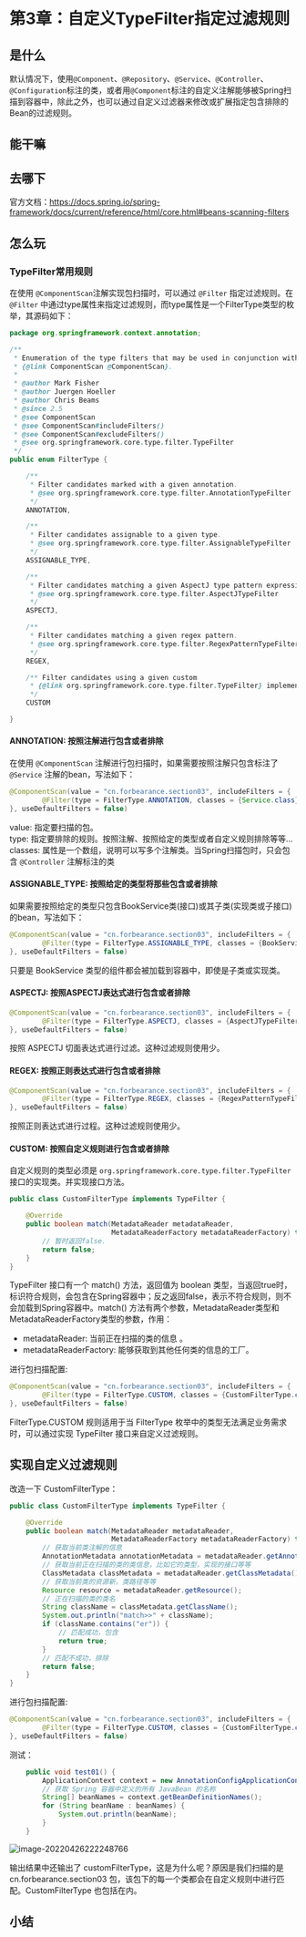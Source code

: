# 第3章：自定义TypeFilter指定过滤规则

## 是什么
默认情况下，使用`@Component`、`@Repository`、`@Service`、`@Controller`、`@Configuration`标注的类，或者用`@Component`标注的自定义注解能够被Spring扫描到容器中，除此之外，也可以通过自定义过滤器来修改或扩展指定包含排除的Bean的过滤规则。
## 能干嘛
## 去哪下
官方文档：https://docs.spring.io/spring-framework/docs/current/reference/html/core.html#beans-scanning-filters
## 怎么玩
### TypeFilter常用规则
在使用 `@ComponentScan`注解实现包扫描时，可以通过 `@Filter` 指定过滤规则。在 `@Filter` 中通过type属性来指定过滤规则，而type属性是一个FilterType类型的枚举，其源码如下：
```java
package org.springframework.context.annotation;

/**
 * Enumeration of the type filters that may be used in conjunction with
 * {@link ComponentScan @ComponentScan}.
 *
 * @author Mark Fisher
 * @author Juergen Hoeller
 * @author Chris Beams
 * @since 2.5
 * @see ComponentScan
 * @see ComponentScan#includeFilters()
 * @see ComponentScan#excludeFilters()
 * @see org.springframework.core.type.filter.TypeFilter
 */
public enum FilterType {

	/**
	 * Filter candidates marked with a given annotation.
	 * @see org.springframework.core.type.filter.AnnotationTypeFilter
	 */
	ANNOTATION,

	/**
	 * Filter candidates assignable to a given type.
	 * @see org.springframework.core.type.filter.AssignableTypeFilter
	 */
	ASSIGNABLE_TYPE,

	/**
	 * Filter candidates matching a given AspectJ type pattern expression.
	 * @see org.springframework.core.type.filter.AspectJTypeFilter
	 */
	ASPECTJ,

	/**
	 * Filter candidates matching a given regex pattern.
	 * @see org.springframework.core.type.filter.RegexPatternTypeFilter
	 */
	REGEX,

	/** Filter candidates using a given custom
	 * {@link org.springframework.core.type.filter.TypeFilter} implementation.
	 */
	CUSTOM

}
```

#### ANNOTATION: 按照注解进行包含或者排除
在使用 `@ComponentScan` 注解进行包扫描时，如果需要按照注解只包含标注了 `@Service` 注解的bean，写法如下：
```java
@ComponentScan(value = "cn.forbearance.section03", includeFilters = {
        @Filter(type = FilterType.ANNOTATION, classes = {Service.class})
}, useDefaultFilters = false)
```
value: 指定要扫描的包。<br/>
type: 指定要排除的规则。按照注解、按照给定的类型或者自定义规则排除等等...<br/>
classes: 属性是一个数组，说明可以写多个注解类。当Spring扫描包时，只会包含 `@Controller` 注解标注的类

#### ASSIGNABLE_TYPE: 按照给定的类型将那些包含或者排除
如果需要按照给定的类型只包含BookService类(接口)或其子类(实现类或子接口)的bean，写法如下：
```java
@ComponentScan(value = "cn.forbearance.section03", includeFilters = {
        @Filter(type = FilterType.ASSIGNABLE_TYPE, classes = {BookService.class})
}, useDefaultFilters = false)
```
只要是 BookService 类型的组件都会被加载到容器中，即使是子类或实现类。

#### ASPECTJ: 按照ASPECTJ表达式进行包含或者排除
```java
@ComponentScan(value = "cn.forbearance.section03", includeFilters = {
        @Filter(type = FilterType.ASPECTJ, classes = {AspectJTypeFilter.class})
}, useDefaultFilters = false)
```
按照 ASPECTJ 切面表达式进行过滤。这种过滤规则使用少。

#### REGEX: 按照正则表达式进行包含或者排除
```java
@ComponentScan(value = "cn.forbearance.section03", includeFilters = {
        @Filter(type = FilterType.REGEX, classes = {RegexPatternTypeFilter.class})
}, useDefaultFilters = false)
```
按照正则表达式进行过程。这种过滤规则使用少。

#### CUSTOM: 按照自定义规则进行包含或者排除
自定义规则的类型必须是 `org.springframework.core.type.filter.TypeFilter` 接口的实现类。并实现接口方法。
```java
public class CustomFilterType implements TypeFilter {

    @Override
    public boolean match(MetadataReader metadataReader,
                         MetadataReaderFactory metadataReaderFactory) throws IOException {
        // 暂时返回false.
        return false;
    }
}
```
TypeFilter 接口有一个 match() 方法，返回值为 boolean 类型，当返回true时，标识符合规则，会包含在Spring容器中；反之返回false，表示不符合规则，则不会加载到Spring容器中。match() 方法有两个参数，MetadataReader类型和MetadataReaderFactory类型的参数，作用：
- metadataReader: 当前正在扫描的类的信息 。
- metadataReaderFactory: 能够获取到其他任何类的信息的工厂。

进行包扫描配置:
```java
@ComponentScan(value = "cn.forbearance.section03", includeFilters = {
        @Filter(type = FilterType.CUSTOM, classes = {CustomFilterType.class})
}, useDefaultFilters = false)
```
FilterType.CUSTOM 规则适用于当 FilterType 枚举中的类型无法满足业务需求时，可以通过实现 TypeFilter 接口来自定义过滤规则。

## 实现自定义过滤规则
改造一下 CustomFilterType：
```java
public class CustomFilterType implements TypeFilter {

    @Override
    public boolean match(MetadataReader metadataReader,
                         MetadataReaderFactory metadataReaderFactory) throws IOException {
        // 获取当前类注解的信息
        AnnotationMetadata annotationMetadata = metadataReader.getAnnotationMetadata();
        // 获取当前正在扫描的类的类信息，比如它的类型，实现的接口等等
        ClassMetadata classMetadata = metadataReader.getClassMetadata();
        // 获取当前类的资源新，类路径等等
        Resource resource = metadataReader.getResource();
        // 正在扫描的类的类名
        String className = classMetadata.getClassName();
        System.out.println("match>>" + className);
        if (className.contains("er")) {
            // 匹配成功，包含
            return true;
        }
        // 匹配不成功，排除
        return false;
    }
}
```
进行包扫描配置:
```java
@ComponentScan(value = "cn.forbearance.section03", includeFilters = {
        @Filter(type = FilterType.CUSTOM, classes = {CustomFilterType.class})
}, useDefaultFilters = false)
```
测试：
```java
    public void test01() {
        ApplicationContext context = new AnnotationConfigApplicationContext(BeanConfig.class);
        // 获取 Spring 容器中定义的所有 JavaBean 的名称
        String[] beanNames = context.getBeanDefinitionNames();
        for (String beanName : beanNames) {
            System.out.println(beanName);
        }
    }
```
![image-20220426222248766](../../../.vuepress/public/assets/images/2022/spring-14.png)

输出结果中还输出了 customFilterType，这是为什么呢？原因是我们扫描的是 cn.forbearance.section03 包，该包下的每一个类都会在自定义规则中进行匹配。CustomFilterType 也包括在内。
## 小结